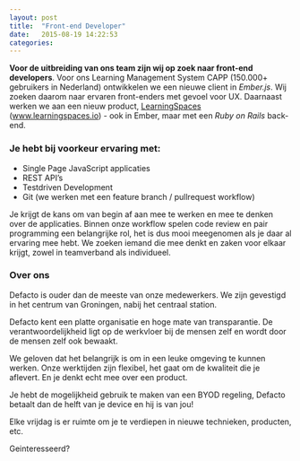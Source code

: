 ```yaml
---
layout: post
title:  "Front-end Developer"
date:   2015-08-19 14:22:53
categories:
---
```

**Voor de uitbreiding van ons team zijn wij op zoek naar front-end developers**. Voor ons Learning Management System CAPP (150.000+ gebruikers in Nederland) ontwikkelen we een nieuwe client in _Ember.js_.
Wij zoeken daarom naar ervaren front-enders met gevoel voor UX. Daarnaast werken we aan een nieuw product, [LearningSpaces](http://www.learningspaces.io) (www.learningspaces.io) - ook in Ember, maar met een _Ruby on Rails_ back-end.

### Je hebt bij voorkeur ervaring met:

*   Single Page JavaScript applicaties
*   REST API&#8217;s
*   Testdriven Development
*   Git (we werken met een feature branch / pullrequest workflow)

Je krijgt de kans om van begin af aan mee te werken en mee te denken over de applicaties. Binnen onze workflow spelen code review en pair programming een belangrijke rol, het is dus mooi meegenomen als je daar al ervaring mee hebt. We zoeken iemand die mee denkt en zaken voor elkaar krijgt, zowel in teamverband als individueel.

### Over ons

Defacto is ouder dan de meeste van onze medewerkers. We zijn gevestigd in het centrum van Groningen, nabij het centraal station.

Defacto kent een platte organisatie en hoge mate van transparantie. De verantwoordelijkheid ligt op de werkvloer bij de mensen zelf en wordt door de mensen zelf ook bewaakt.

We geloven dat het belangrijk is om in een leuke omgeving te kunnen werken. Onze werktijden zijn flexibel, het gaat om de kwaliteit die je aflevert. En je denkt echt mee over een product.

Je hebt de mogelijkheid gebruik te maken van een BYOD regeling, Defacto betaalt dan de helft van je device en hij is van jou!

Elke vrijdag is er ruimte om je te verdiepen in nieuwe technieken, producten, etc.

Geinteresseerd?

